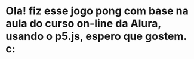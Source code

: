 # Ola! fiz esse jogo pong com base na aula do curso on-line da Alura, usando o p5.js, espero que gostem. c:

